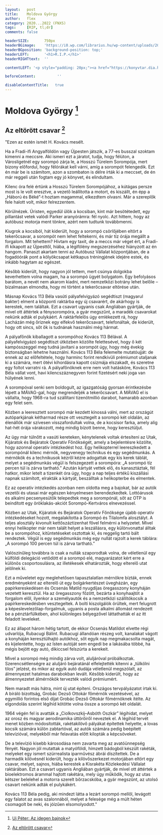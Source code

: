 ```yaml
---
layout:   post
title:    Moldova György
author:   flex
category: 2020...2022 (FNXS)
tags:     [RIP, tl;dr]
comments: false

headerSIZE:       750px
headerBGimage:    'https://i0.wp.com/librarius.hu/wp-content/uploads/2022/06/moldova_gyorgy.jpg'
headerBGposition: 'background-position: top;'
headerLEFT:       '<h1>R.I.P.</h1>'
headerRIGHTtext:  ''

contentLEFT: '<p style="padding: 20px;"><a href="https://konyvtar.dia.hu/html/muvek/MOLDOVA/moldova00447a/moldova00447a_o/moldova00447a_o.html"><img src="images/Moldova_Gyorgy-A-beszelo-diszno.jpg"></a></p>'

beforeContent:          ''

disableContentTitle:   true
---
```


# Moldova György [^1]

## Az eltörött csavar [^2]

"Ezen az estén ismét H. Kovács mesélt.

Ha a Fradi-ifi Angyalföldön vagy Újpesten játszik, a 77-es busszal szoktam kimenni a meccsre. Aki ismeri ezt a járatot, tudja, hogy félúton, a Városligetnél egy sorompó zárja le, a Hosszú Türelem Sorompója, mert bizony előfordul, hogy félórákat kell várni, amíg a sorompót felengedik. Ezt én már be is számítom, azon a szombaton is délre írták ki a meccset, de én már reggeli után fogtam egy jó könyvet, és elindultam.

Kilenc óra felé értünk a Hosszú Türelem Sorompójához, a kútágas persze most is le volt eresztve, a vezető leállította a motort, és kiszállt, én épp a „Háború és Béké”-t hoztam magammal, elkezdtem olvasni. Már a szereplők fele halott volt, mikor felrezzentem.

Körülnézek. Úristen, egyedül ülök a kocsiban, kint már besötétedett, egy pillantást vetek valódi Parker aranyórámra: fél nyolc. Azt hittem, hogy az autóbusz motorja ment tönkre, azért nem tudtunk továbbmenni.

Kiugrok a kocsiból, hát kiderült, hogy a sorompó csörlőjében eltört a tekerőcsavar, a sorompót nem lehet feltekerni, és már tíz órája megállt a forgalom. Mit tehettem? Hívtam egy taxit, de a meccs már véget ért, a Fradi-ifi kikapott az Újpesttől, hiába, a légifölény megszerzéséhez hiányzott az én hangom. Panaszt akartam tenni az Autóbusz Vállalat központjában, de a fogadóórák pont a kölyökcsapat kétkapus tréningjének idejére estek, és inkább hagytam az egészet.

Később kiderült, hogy nagyon jól tettem, mert csúnya dolgokba keverhettem volna magam, ha a sorompó ügyét bolygatom. Egy befolyásos barátom, a nevét nem akarom kiadni, mert nemzetközi botrány lehet belőle – bizalmasan elmondta, hogy mi történt a tekerőcsavar eltörése után.

Másnap Kovács 113 Béla vasúti pályafelvigyázó segédtiszt (magyarul bakter) elment a központi raktárba egy új csavarért, de akárhogy is kerestek, nem találtak. Ezt a csavart ugyanis csak Angliában gyártják, de mivel ott áttértek a fénysorompóra, a gyár megszűnt, a maradék csavarokat nekünk adták el pulykáért. A raktárfelelős úgy emlékezett rá, hogy Lacházán még őriznek egy elfekvő tekerőcsavart, telefonáltak, de kiderült, hogy ott sincs, sőt ők is tudnának használni még hármat.

A pályafőnök kiballagott a sorompóhoz Kovács 113 Bélával. A pályafelvigyázó segédtiszt útközben közölte felettesével, hogy ő két kampósszeggel meg tudná javítani a sorompót úgy, hogy még évekig biztonságban lehetne használni. Kovács 113 Béla felemelte mutatóujját: de ennek az az előfeltétele, hogy harminc forint rendkívüli prémiumot utaljanak ki a számára, mert ötévi kihordásra kapott csizmája elszakadt, és szeretne egy foltot varratni rá. A pályafőnöknek erre nem volt hatásköre, Kovács 113 Béla vállat vont, havi kilencszáznegyven forint fizetésért neki joga van hülyének lenni.

A sorompóval senki sem boldogult, az igazgatóság gyorsan érintkezésbe lépett a MÁVAG-gal, hogy megrendeljék a tekerőcsavart. A MÁVAG el is vállalta, hogy 1968-ra tud szállítani tizenötmillió darabot, hamarabb azonban egy felet sem.

Közben a leeresztett sorompó már kezdett kínossá válni, mert az országút autóparkjának kétharmad része ott vesztegelt a sorompó két oldalán, az élenállók már szívesen visszafordultak volna, de a kocsisor farka, amely alig hat-hét órája várakozott, még mindig bízott benne, hogy keresztüljut.

Az ügy már túlnőtt a vasúti kereteken, kénytelenek voltak értesíteni az Utak, Kijáratok és Bejáratok Operatív Főnökségét, amely a bejelentésre közölte, hogy azonnal operatív intézkedést hoz. Egy helikopterrel leereszkedett a sorompónál kilenc mérnök, negyvenegy technikus és egy segédmunkás. A mérnökök és a technikusok kézről kézre adogattak egy kis kerek táblát, melyet a segédmunkás végül is felszegezett a sorompóra: „A sorompó tíz percen túl is zárva tartható.” Azután kártyát vettek elő, és kanasztáztak, fél hatkor, mikor letelt a tizenkét óra úgy, hogy a nap teljes értékű kiszállási napnak számított, elrakták a kártyát, beszálltak a helikopterbe és elmentek.

Ez az operatív intézkedés azonban nem oldotta meg a bajokat, bár az autók vezetői és utasai már egészen kényelmesen berendezkedtek. Lottóárusok és alkalmi pecsenyesütők telepedtek meg a sorompónál, sőt az OTP is beindított egy öröklakás-akciót Sorompó-Kertváros elnevezéssel.

Közben az Utak, Kijáratok és Bejáratok Operatív Főnöksége újabb operatív intézkedéseket hozott, megalakította a Sorompó és Tilalomfa alosztályt. A teljes alosztály kivonult kettőszáztizenhat fővel felmérni a helyzetet. Mivel ennyi helikopter már nem talált helyet a leszállásra, egy különvonattal álltak be a sorompóhoz, kitüntetéseket osztottak ki, és reggelig tartó bált rendeztek. Végül is egy segédmunkás még egy nullát rajzolt a kerek táblára: „A sorompó 100 percen túl is zárva tartható.”

Valószínűleg továbbra is csak a nullák szaporodtak volna, de véletlenül egy külföldi delegáció vetődött el a sorompó elé, magyarázatot kért erre a különös csoportosulásra, az illetékesek elhatározták, hogy elterelő utat jelölnek ki.

Ezt a műveletet egy meglehetősen tapasztalatlan mérnökre bízták, ennek eredményeként az elterelő út egy bolgárkertészet üvegházán, egy papírkereskedésen és Ocsenás Matild nyugdíjas öregasszony konyháján vezetett keresztül. Ha az öregasszony főzött, bezárta a konyhaajtót a forgalom elől, ilyenkor a személyautók és a nemzetközi szállítókocsik a papírkereskedésben vesztegeltek. A bolti kiszolgálók örültek, mert felugrott a képeslevelezőlap-forgalmuk, ugyanis a posta alkalmi állomást rendezett be a pénztárfülkében, ahol különleges bélyegzővel láttathatták el az itt feladott leveleket.

Ez az állapot három hétig tartott, de ekkor Ocsenás Matildot elvette régi udvarlója, Rubacugi Bálint. Rubacugi állandóan részeg volt, kanalakat vágott a konyháján keresztülhajtó autókhoz, sőt egyik nap megmakacsolta magát, és kijelentette, hogy az Isten autóját sem engedi be a lakásába többé, ha mégis bejött egy autó, dikiccsel felszúrta a kerekeit.

Mivel a sorompó még mindig zárva volt, aluljáróval próbálkoztak. Szerencsétlenségre az aluljáró bejáratánál elfelejtették kitenni a „tülkölni tilos” jelzést, és mikor az egyik autó dudája véletlenül megszólalt, az álmennyezet hatalmas darabokban levált. Később kiderült, hogy az álmennyezetet álmérnökök tervezték valódi prémiumért.

Nem maradt más hátra, mint új utat építeni. Országos tervpályázatot írtak ki. A bíráló bizottság, Grobác Dezső Ottokár főmérnök vezetésével, az egymillió forintos első díjat Grobác Dezső Ottokár főmérnöknek ítélte. Az elgondolás szerint légihíd kötötte volna össze a sorompó két oldalát.

1964 végén fel is avatták a „Ciolkovszkij–Asbóth Oszkár” légihidat, melyet az orosz és magyar aerodinamika úttörőiről neveztek el. A légihíd tervét menet közben módosították, rakétakilövő pályákat építettek helyette, a lovas kocsik számára külön zabtartóval, az autók számára pedig beépített televízióval, melyekből már felavatás előtt kilopták a képcsöveket.

De a televízió kisebb károsodása nem zavarta meg az avatóünnepség fényét. Nagyon jól mutattak a matyóföldi, hímzett bádogból készült rakéták, melyeket egy ismert szürrealista iparművész ábrái díszítettek. De a harmadik kilövésnél kiderült, hogy a kilövőszerkezet motorjában eltört egy csavar, melyet, sajnos, hiába kerestek a Kisrakéta Közlekedési Vállalat raktárában. Ezt a csavart ugyanis Angliában gyártják, de mivel ott áttértek a bioelektromos árammal hajtott rakétára, mely úgy működik, hogy az utas kétszer belelehel a motorra szerelt bőrzacskóba, a gyár megszűnt, az utolsó csavart nekünk adták el pulykákért.

Kovács 113 Béla pedig, aki mindezt látta a lezárt sorompó mellől, levágott egy falatot az avas szalonnából, melyet a felesége még a múlt héten csomagolt be neki, és jóízűen elsomolyodott."

[^1]: [Uj Péter: Az idegen bajnok](https://444.hu/2022/06/09/uj-peter-az-idegen-bajnok)
[^2]: [Az eltörött csavar](https://konyvtar.dia.hu/html/muvek/MOLDOVA/moldova00256a/moldova00263/moldova00263.html)